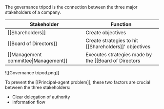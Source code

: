 The governance tripod is the connection between the three major stakeholders of a company.

| Stakeholder | Function |
| ---- | ---- |
| [[Shareholders]] | Create objectives |
| [[Board of Directors]] | Create strategies to hit [[Shareholders]]' objectives |
| [[Management committee\|Management]] | Executes strategies made by the [[Board of Directors|BoD]] |

![[Governance tripod.png]]

To prevent the [[Principal-agent problem]], these two factors are crucial between the three stakeholders:
- Clear delegation of authority
- Information flow